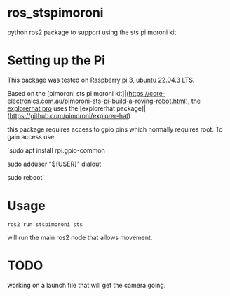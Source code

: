 # ros_stspimoroni
python ros2 package to support using the sts pi moroni kit

# Setting up the Pi
This package was tested on Raspberry pi 3, ubuntu 22.04.3 LTS.

Based on the [pimoroni sts pi moroni kit]|(https://core-electronics.com.au/pimoroni-sts-pi-build-a-roving-robot.html), 
the [explorerhat pro](https://shop.pimoroni.com/products/explorer-hat?variant=1074827129) uses the [explorerhat package]|(https://github.com/pimoroni/explorer-hat)

this package requires access to gpio pins which normally requires root. To gain access use:

`sudo apt install rpi.gpio-common

sudo adduser "${USER}" dialout

sudo reboot`

# Usage
`ros2 run stspimoroni sts`

will run the main ros2 node that allows movement. 

# TODO
working on a launch file that will get the camera going.  
